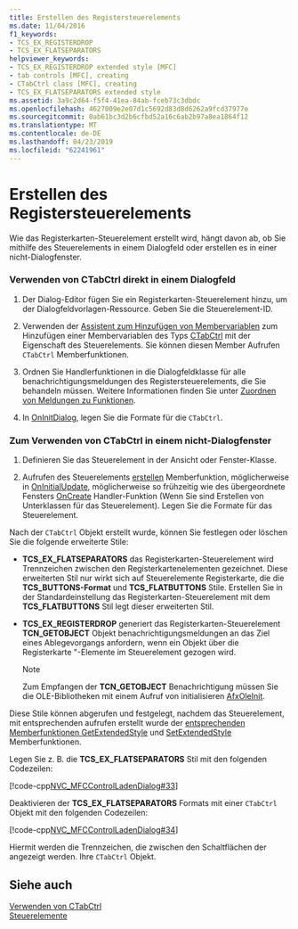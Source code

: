 ```yaml
---
title: Erstellen des Registersteuerelements
ms.date: 11/04/2016
f1_keywords:
- TCS_EX_REGISTERDROP
- TCS_EX_FLATSEPARATORS
helpviewer_keywords:
- TCS_EX_REGISTERDROP extended style [MFC]
- tab controls [MFC], creating
- CTabCtrl class [MFC], creating
- TCS_EX_FLATSEPARATORS extended style
ms.assetid: 3a9c2d64-f5f4-41ea-84ab-fceb73c3dbdc
ms.openlocfilehash: 4627009e2e07d1c5692d83d8d6262a9fcd37977e
ms.sourcegitcommit: 0ab61bc3d2b6cfbd52a16c6ab2b97a8ea1864f12
ms.translationtype: MT
ms.contentlocale: de-DE
ms.lasthandoff: 04/23/2019
ms.locfileid: "62241961"
---
```

# <a name="creating-the-tab-control"></a>Erstellen des Registersteuerelements

Wie das Registerkarten-Steuerelement erstellt wird, hängt davon ab, ob Sie mithilfe des Steuerelements in einem Dialogfeld oder erstellen es in einer nicht-Dialogfenster.

### <a name="to-use-ctabctrl-directly-in-a-dialog-box"></a>Verwenden von CTabCtrl direkt in einem Dialogfeld

1. Der Dialog-Editor fügen Sie ein Registerkarten-Steuerelement hinzu, um der Dialogfeldvorlagen-Ressource. Geben Sie die Steuerelement-ID.

1. Verwenden der [Assistent zum Hinzufügen von Membervariablen](../ide/adding-a-member-variable-visual-cpp.md) zum Hinzufügen einer Membervariablen des Typs [CTabCtrl](../mfc/reference/ctabctrl-class.md) mit der Eigenschaft des Steuerelements. Sie können diesen Member Aufrufen `CTabCtrl` Memberfunktionen.

1. Ordnen Sie Handlerfunktionen in die Dialogfeldklasse für alle benachrichtigungsmeldungen des Registersteuerelements, die Sie behandeln müssen. Weitere Informationen finden Sie unter [Zuordnen von Meldungen zu Funktionen](../mfc/reference/mapping-messages-to-functions.md).

1. In [OnInitDialog](../mfc/reference/cdialog-class.md#oninitdialog), legen Sie die Formate für die `CTabCtrl`.

### <a name="to-use-ctabctrl-in-a-nondialog-window"></a>Zum Verwenden von CTabCtrl in einem nicht-Dialogfenster

1. Definieren Sie das Steuerelement in der Ansicht oder Fenster-Klasse.

1. Aufrufen des Steuerelements [erstellen](../mfc/reference/ctabctrl-class.md#create) Memberfunktion, möglicherweise in [OnInitialUpdate](../mfc/reference/cview-class.md#oninitialupdate), möglicherweise so frühzeitig wie des übergeordnete Fensters [OnCreate](../mfc/reference/cwnd-class.md#oncreate) Handler-Funktion (Wenn Sie sind Erstellen von Unterklassen für das Steuerelement). Legen Sie die Formate für das Steuerelement.

Nach der `CTabCtrl` Objekt erstellt wurde, können Sie festlegen oder löschen Sie die folgende erweiterte Stile:

- **TCS_EX_FLATSEPARATORS** das Registerkarten-Steuerelement wird Trennzeichen zwischen den Registerkartenelementen gezeichnet. Diese erweiterten Stil nur wirkt sich auf Steuerelemente Registerkarte, die die **TCS_BUTTONS-Format** und **TCS_FLATBUTTONS** Stile. Erstellen Sie in der Standardeinstellung das Registerkarten-Steuerelement mit dem **TCS_FLATBUTTONS** Stil legt dieser erweiterten Stil.

- **TCS_EX_REGISTERDROP** generiert das Registerkarten-Steuerelement **TCN_GETOBJECT** Objekt benachrichtigungsmeldungen an das Ziel eines Ablegevorgangs anfordern, wenn ein Objekt über die Registerkarte "-Elemente im Steuerelement gezogen wird.

    > [!NOTE]
    >  Zum Empfangen der **TCN_GETOBJECT** Benachrichtigung müssen Sie die OLE-Bibliotheken mit einem Aufruf von initialisieren [AfxOleInit](../mfc/reference/ole-initialization.md#afxoleinit).

Diese Stile können abgerufen und festgelegt, nachdem das Steuerelement, mit entsprechenden aufrufen erstellt wurde der [entsprechenden Memberfunktionen GetExtendedStyle](../mfc/reference/ctabctrl-class.md#getextendedstyle) und [SetExtendedStyle](../mfc/reference/ctabctrl-class.md#setextendedstyle) Memberfunktionen.

Legen Sie z. B. die **TCS_EX_FLATSEPARATORS** Stil mit den folgenden Codezeilen:

[!code-cpp[NVC_MFCControlLadenDialog#33](../mfc/codesnippet/cpp/creating-the-tab-control_1.cpp)]

Deaktivieren der **TCS_EX_FLATSEPARATORS** Formats mit einer `CTabCtrl` Objekt mit den folgenden Codezeilen:

[!code-cpp[NVC_MFCControlLadenDialog#34](../mfc/codesnippet/cpp/creating-the-tab-control_2.cpp)]

Hiermit werden die Trennzeichen, die zwischen den Schaltflächen der angezeigt werden. Ihre `CTabCtrl` Objekt.

## <a name="see-also"></a>Siehe auch

[Verwenden von CTabCtrl](../mfc/using-ctabctrl.md)<br/>
[Steuerelemente](../mfc/controls-mfc.md)
